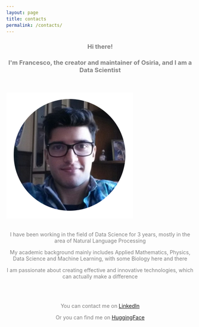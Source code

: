 ```yaml
---
layout: page
title: contacts
permalink: /contacts/
---
```


<center><h3><span style="color:grey">Hi there!</span></h3></center>

<center><h3><span style="color:grey">I'm Francesco, the creator and maintainer of Osiria, and I am a Data Scientist</span></h3></center>

<br>
<br>

<img src="https://github.com/francesco-russo-githubber/trials/blob/main/circular_picture.png">

<br>
<br>

<center><p><span style="color:grey">I have been working in the field of Data Science for 3 years, mostly in the area of Natural Language Processing</span></p></center>

<center><p><span style="color:grey">My academic background mainly includes Applied Mathematics, Physics, Data Science and Machine Learning, with some Biology here and there</span></p></center>

<center><p><span style="color:grey">I am passionate about creating effective and innovative technologies, which can actually make a difference</span></p></center>

<br>
<br>

<center><p><span style="color:grey">You can contact me on <a href="https://www.linkedin.com/in/francesco-russo-32a1901b4/">LinkedIn</a></span></p></center>
<center><p><span style="color:grey">Or you can find me on <a href="https://huggingface.co/osiria">HuggingFace</a></span></p></center>

